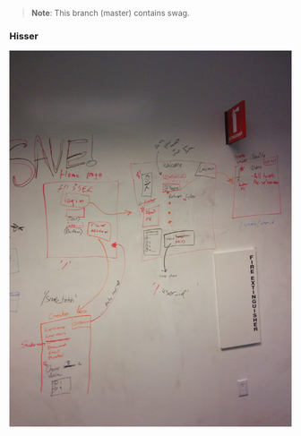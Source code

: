 > **Note**: This branch (master) contains swag.

### Hisser
<img src="public/assets/hisser.jpg" alt="wireframing for Hisser">